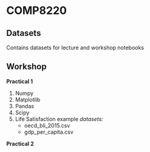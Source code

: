 # COMP8220
## Datasets
Contains datasets for lecture and workshop notebooks

## Workshop
__Practical 1__
1. Numpy
2. Matplotlib
3. Pandas
4. Scipy
5. Life Satisfaction example
_datasets:_
    * oecd_bli_2015.csv
    * gdp_per_capita.csv
    
 __Practical 2__
